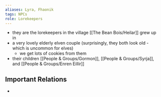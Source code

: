 ```yaml
---
aliases: Lyra, Fhaonik
tags: NPCs
role: Lorekeepers
---
```


- they are the lorekeepers in the village [[The Bean Bois/Heilar]] grew up in
- a very lovely elderly elven couple (surprisingly, they both look old - which is uncommon for elves)
	- we get lots of cookies from them
- their children [[People & Groups/Gormon]], [[People & Groups/Syrja]], and [[People & Groups/Enren Eillir]]

## Important Relations
*